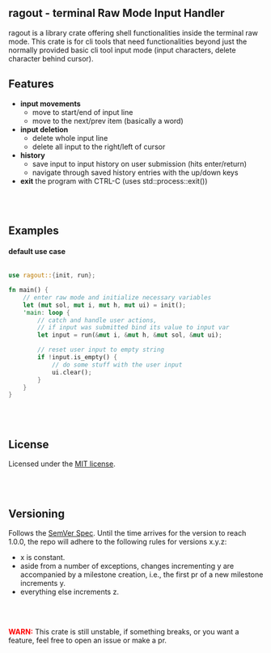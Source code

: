 ## ragout - terminal Raw Mode Input Handler

ragout is a library crate offering shell functionalities inside the terminal raw mode.
This crate is for cli tools that need functionalities beyond just the normally provided basic cli tool input mode (input characters, delete character behind cursor).

## Features
- **input movements**
    - move to start/end of input line
    - move to the next/prev item (basically a word) 
- **input deletion**
    - delete whole input line
    - delete all input to the right/left of cursor
- **history**
    - save input to input history on user submission (hits enter/return)
    - navigate through saved history entries with the up/down keys
- **exit** the program with CTRL-C (uses std::process::exit())

<br/><br/>

## Examples

#### default use case 

```rust

use ragout::{init, run};

fn main() {
    // enter raw mode and initialize necessary variables
    let (mut sol, mut i, mut h, mut ui) = init();
    'main: loop {
        // catch and handle user actions,
        // if input was submitted bind its value to input var
        let input = run(&mut i, &mut h, &mut sol, &mut ui);

        // reset user input to empty string
        if !input.is_empty() {
            // do some stuff with the user input
            ui.clear();
        }
    }
}

```

<br/><br/>

## License
Licensed under the <a href="LICENSE">MIT license</a>.

<br/><br/>

## Versioning 
Follows the [SemVer Spec](https://semver.org/).
Until the time arrives for the version to reach 1.0.0, the repo will adhere to the following rules for versions x.y.z:
- x is constant.
- aside from a number of exceptions, changes incrementing y are accompanied by a milestone creation,
i.e., the first pr of a new milestone increments y.
- everything else increments z.

<br/><br/>

<b style="color: red">WARN:</b>
This crate is still unstable, if something breaks, or you want a feature, feel free to open an issue or make a pr.
